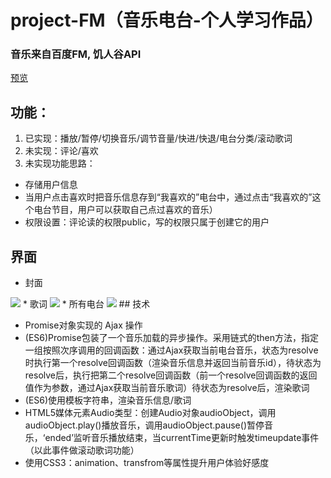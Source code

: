 # project-FM（音乐电台-个人学习作品）
### 音乐来自百度FM, 饥人谷API
[预览](https://weinaisha.github.io/project-FM/)
## 功能：
1. 已实现：播放/暂停/切换音乐/调节音量/快进/快退/电台分类/滚动歌词
2. 未实现：评论/喜欢
3. 未实现功能思路：
* 存储用户信息
* 当用户点击喜欢时把音乐信息存到“我喜欢的”电台中，通过点击“我喜欢的”这个电台节目，用户可以获取自己点过喜欢的音乐）
* 权限设置：评论读的权限public，写的权限只属于创建它的用户
## 界面
* 封面
<img src="https://github.com/weinaisha/project-FM/blob/master/src/png/1.png"/>
* 歌词
<img src="https://github.com/weinaisha/project-FM/blob/master/src/png/lyrics.png"/>
* 所有电台
<img src="https://github.com/weinaisha/project-FM/blob/master/src/png/alume.png"/>
## 技术

* Promise对象实现的 Ajax 操作
* (ES6)Promise包装了一个音乐加载的异步操作。采用链式的then方法，指定一组按照次序调用的回调函数：通过Ajax获取当前电台音乐，状态为resolve时执行第一个resolve回调函数（渲染音乐信息并返回当前音乐id），待状态为resolve后，执行把第二个resolve回调函数（前一个resolve回调函数的返回值作为参数，通过Ajax获取当前音乐歌词）待状态为resolve后，渲染歌词
* (ES6)使用模板字符串，渲染音乐信息/歌词
* HTML5媒体元素Audio类型：创建Audio对象audioObject，调用audioObject.play()播放音乐，调用audioObject.pause()暂停音乐，‘ended’监听音乐播放结束，当currentTime更新时触发timeupdate事件（以此事件做滚动歌词功能）
* 使用CSS3：animation、transfrom等属性提升用户体验好感度
